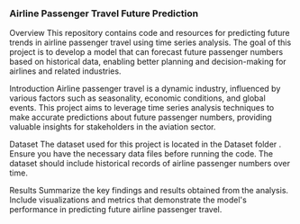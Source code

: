### Airline Passenger Travel Future Prediction

Overview
This repository contains code and resources for predicting future trends in airline passenger travel using time series analysis. The goal of this project is to develop a model that can 
forecast future passenger numbers based on historical data, enabling better planning and decision-making for airlines and related industries.

Introduction
Airline passenger travel is a dynamic industry, influenced by various factors such as seasonality, economic conditions, and global events. This project aims to leverage time series analysis
techniques to make accurate predictions about future passenger numbers, providing valuable insights for stakeholders in the aviation sector.

Dataset
The dataset used for this project is located in the Dataset folder . Ensure you have the necessary data files before running the code. The dataset should include historical records of airline
passenger numbers over time.

Results
Summarize the key findings and results obtained from the analysis. Include visualizations and metrics that demonstrate the model's performance in predicting future airline passenger travel.

